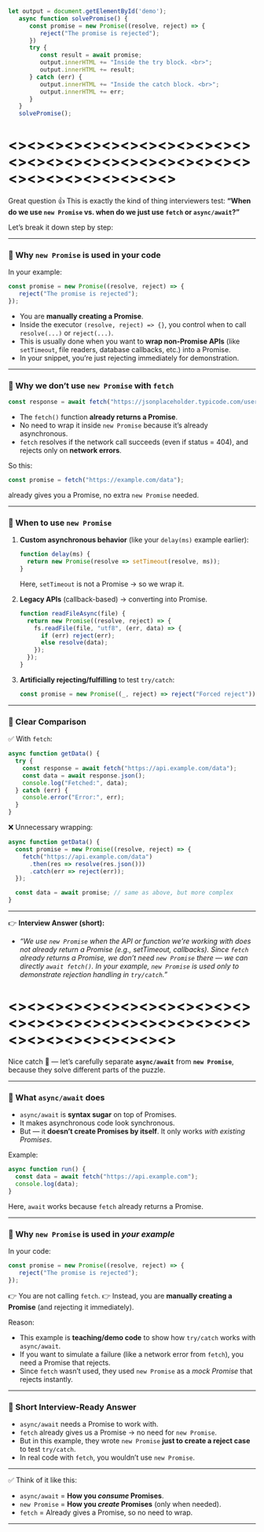 ```js
let output = document.getElementById('demo');
   async function solvePromise() {
      const promise = new Promise((resolve, reject) => {
         reject("The promise is rejected");
      })
      try {
         const result = await promise;
         output.innerHTML += "Inside the try block. <br>";
         output.innerHTML += result;
      } catch (err) {
         output.innerHTML += "Inside the catch block. <br>";
         output.innerHTML += err;
      }
   }
   solvePromise();
```

# <><><><><><><><><><><><><><><><><><><><><><><><><><><><><><><><><><><>


Great question 👍 This is exactly the kind of thing interviewers test: **“When do we use `new Promise` vs. when do we just use `fetch` or `async/await`?”**

Let’s break it down step by step:

---

### 🔹 Why `new Promise` is used in your code

In your example:

```javascript
const promise = new Promise((resolve, reject) => {
   reject("The promise is rejected");
});
```

* You are **manually creating a Promise**.
* Inside the executor `(resolve, reject) => {}`, you control when to call `resolve(...)` or `reject(...)`.
* This is usually done when you want to **wrap non-Promise APIs** (like `setTimeout`, file readers, database callbacks, etc.) into a Promise.
* In your snippet, you’re just rejecting immediately for demonstration.

---

### 🔹 Why we don’t use `new Promise` with `fetch`

```javascript
const response = await fetch("https://jsonplaceholder.typicode.com/users/1");
```

* The `fetch()` function **already returns a Promise**.
* No need to wrap it inside `new Promise` because it’s already asynchronous.
* `fetch` resolves if the network call succeeds (even if status = 404), and rejects only on **network errors**.

So this:

```javascript
const promise = fetch("https://example.com/data");
```

already gives you a Promise, no extra `new Promise` needed.

---

### 🔹 When to use `new Promise`

1. **Custom asynchronous behavior** (like your `delay(ms)` example earlier):

   ```javascript
   function delay(ms) {
     return new Promise(resolve => setTimeout(resolve, ms));
   }
   ```

   Here, `setTimeout` is not a Promise → so we wrap it.

2. **Legacy APIs** (callback-based) → converting into Promise.

   ```javascript
   function readFileAsync(file) {
     return new Promise((resolve, reject) => {
       fs.readFile(file, "utf8", (err, data) => {
         if (err) reject(err);
         else resolve(data);
       });
     });
   }
   ```

3. **Artificially rejecting/fulfilling** to test `try/catch`:

   ```javascript
   const promise = new Promise((_, reject) => reject("Forced reject"));
   ```

---

### 🔹 Clear Comparison

✅ With `fetch`:

```javascript
async function getData() {
  try {
    const response = await fetch("https://api.example.com/data");
    const data = await response.json();
    console.log("Fetched:", data);
  } catch (err) {
    console.error("Error:", err);
  }
}
```

❌ Unnecessary wrapping:

```javascript
async function getData() {
  const promise = new Promise((resolve, reject) => {
    fetch("https://api.example.com/data")
      .then(res => resolve(res.json()))
      .catch(err => reject(err));
  });

  const data = await promise; // same as above, but more complex
}
```

---

👉 **Interview Answer (short):**

* *“We use `new Promise` when the API or function we’re working with does not already return a Promise (e.g., setTimeout, callbacks). Since `fetch` already returns a Promise, we don’t need `new Promise` there — we can directly `await fetch()`. In your example, `new Promise` is used only to demonstrate rejection handling in `try/catch`.”*



# <><><><><><><><><><><><><><><><><><><><><><><><><><><><><><><><><><><>

Nice catch 🚀 — let’s carefully separate **`async/await`** from **`new Promise`**, because they solve different parts of the puzzle.

---

### 🔹 What `async/await` does

* `async/await` is **syntax sugar** on top of Promises.
* It makes asynchronous code look synchronous.
* But — it **doesn’t create Promises by itself**. It only works *with existing Promises*.

Example:

```js
async function run() {
  const data = await fetch("https://api.example.com"); 
  console.log(data);
}
```

Here, `await` works because `fetch` already returns a Promise.

---

### 🔹 Why `new Promise` is used in *your example*

In your code:

```js
const promise = new Promise((resolve, reject) => {
   reject("The promise is rejected");
});
```

👉 You are not calling `fetch`.
👉 Instead, you are **manually creating a Promise** (and rejecting it immediately).

Reason:

* This example is **teaching/demo code** to show how `try/catch` works with `async/await`.
* If you want to simulate a failure (like a network error from `fetch`), you need a Promise that rejects.
* Since `fetch` wasn’t used, they used `new Promise` as a *mock Promise* that rejects instantly.

---

### 🔹 Short Interview-Ready Answer

* `async/await` needs a Promise to work with.
* `fetch` already gives us a Promise → no need for `new Promise`.
* But in this example, they wrote `new Promise` **just to create a reject case** to test `try/catch`.
* In real code with `fetch`, you wouldn’t use `new Promise`.

---

✅ Think of it like this:

* `async/await` = **How you *consume* Promises**.
* `new Promise` = **How you *create* Promises** (only when needed).
* `fetch` = Already gives a Promise, so no need to wrap.

---
